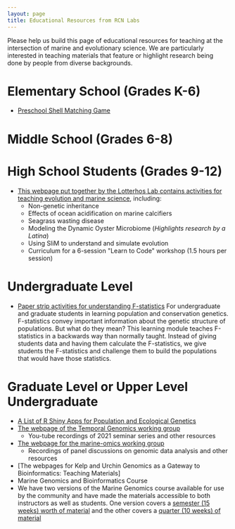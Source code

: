 ```yaml
---
layout: page
title: Educational Resources from RCN Labs
---
```


Please help us build this page of educational resources for teaching at the intersection of marine and evolutionary science. We are particularly interested in teaching materials that feature or highlight research being done by people from diverse backgrounds.

# Elementary School (Grades K-6)

* [Preschool Shell Matching Game](https://drive.google.com/file/d/187FM1rcU3AzVy5tydwwgzEfvBmVZODPr/view)


# Middle School (Grades 6-8)



# High School Students (Grades 9-12)

* [This webpage put together by the Lotterhos Lab contains activities for teaching evolution and marine science](https://drk-lo.github.io/EvolutionWorkshop/), including:
  *  Non-genetic inheritance
  *  Effects of ocean acidification on marine calcifiers
  *  Seagrass wasting disease
  *  Modeling the Dynamic Oyster Microbiome (*Highlights research by a Latina*)
  *  Using SliM to understand and simulate evolution
  *  Curriculum for a 6-session "Learn to Code" workshop (1.5 hours per session)

# Undergraduate Level

* [Paper strip activities for understanding F-statistics](https://docs.google.com/document/d/1u0tSy5OgepJoFeZ_cHUEemCfQC79dAMIOZsJExDYGEo/edit) For undergraduate and graduate students in learning population and conservation genetics. F-statistics convey important information about the genetic structure of populations. But what do they mean? This learning module teaches F-statistics in a backwards way than normally taught. Instead of giving students data and having them calculate the F-statistics, we give students the F-statistics and challenge them to build the populations that would have those statistics.


# Graduate Level or Upper Level Undergraduate

* [A List of R Shiny Apps for Population and Ecological Genetics](https://docs.google.com/document/d/1lVqBRe0A9SO0ycIJc0RiI5xqHu28FF8xcNgL4rzQED8/edit)
* [The webpage of the Temporal Genomics working group](https://tempgenomics-rcn.github.io/website/)
  * You-tube recordings of 2021 seminar series and other resources
* [The webpage for the marine-omics working group](https://marineomics.github.io/)
  * Recordings of panel discussions on genomic data analysis and other resources
* [The webpages for Kelp and Urchin Genomics as a Gateway to Bioinformatics: Teaching Materials]
* Marine Genomics and Bioinformatics Course
 * We have two versions of the Marine Genomics course available for use by the community and have made the materials accessible to both instructors as well as students. One version covers a [semester (15 weeks) worth of material](https://baylab.github.io/MarineGenomicsSemester/) and the other covers a [quarter (10 weeks) of material](https://baylab.github.io/MarineGenomics/)

